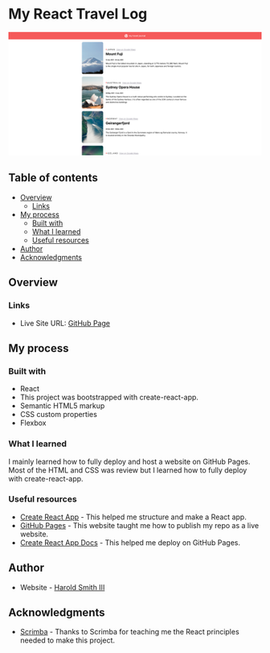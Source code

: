 # My React Travel Log

![Design preview for My React Travel Log](./public/images/desktop-preview.png)

## Table of contents

- [Overview](#overview)
  - [Links](#links)
- [My process](#my-process)
  - [Built with](#built-with)
  - [What I learned](#what-i-learned)
  - [Useful resources](#useful-resources)
- [Author](#author)
- [Acknowledgments](#acknowledgments)

## Overview

### Links

- Live Site URL: [GitHub Page](https://pizpit.github.io/react-travel-log/)

## My process

### Built with

- React
- This project was bootstrapped with create-react-app.
- Semantic HTML5 markup
- CSS custom properties
- Flexbox

### What I learned

I mainly learned how to fully deploy and host a website on GitHub Pages. Most of the HTML and CSS was review but I learned how to fully deploy with create-react-app.

### Useful resources

- [Create React App](https://github.com/facebook/create-react-app) - This helped me structure and make a React app.
- [GitHub Pages](https://pages.github.com/) - This website taught me how to publish my repo as a live website.
- [Create React App Docs](https://create-react-app.dev/docs/deployment#github-pages) - This helped me deploy on GitHub Pages.

## Author

- Website - [Harold Smith III](https://github.com/Pizpit)

## Acknowledgments

- [Scrimba](Scrimba.com) - Thanks to Scrimba for teaching me the React principles needed to make this project.